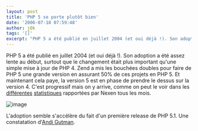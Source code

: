 ```yaml
---
layout: post
title: 'PHP 5 se porte plutôt bien'
date: '2006-07-18 07:59:48'
author: j0k
tags: '[]'
excerpt: "PHP 5 a été publié en juillet 2004 (et oui déjà !). Son adoption a été assez lente au début, surtout que le changement était plus important qu'une simple mise à jour de PHP 4.     \nZend a mis les bouchées doubles pour faire de PHP 5 une grande version en assurant 50% de ces projets en PHP 5.   Et maintenant cela paye, la version 5 est en phase de prendre      …"
---
```


PHP 5 a été publié en juillet 2004 (et oui déjà !). Son adoption a été assez lente au début, surtout que le changement était plus important qu'une simple mise à jour de PHP 4.
Zend a mis les bouchées doubles pour faire de PHP 5 une grande version en assurant 50% de ces projets en PHP 5.   Et maintenant cela paye, la version 5 est en phase de prendre le dessus sur la version 4. C'est progressif mais on y arrive, comme on peut le voir dans les [différentes](http://www.j0k3r.net/news-statistiques-de-php-pour-le-mois-de-mai-1332.html) [statistiques](http://www.j0k3r.net/news-statistiques-de-php-pour-le-mois-de-juin-1395.html) rapportées par Nexen tous les mois.

 ![image](http://www.j0k3r.net/img/news/PHP5_Support_Stats.gif)

L'adoption semble s'accélère du fait d'un première release de PHP 5.1.   Une constatation d'[Andi Gutman](http://andigutmans.blogspot.com/2006/07/php-5-adoption-has-tipped.html).
